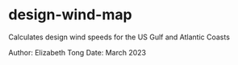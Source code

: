 # design-wind-map
Calculates design wind speeds for the US Gulf and Atlantic Coasts

Author: Elizabeth Tong
Date: March 2023
